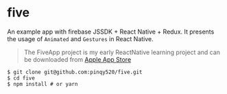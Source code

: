 # five

An example app with firebase JSSDK + React Native + Redux. It presents the usage of `Animated` and `Gestures` in React Native.

> The FiveApp project is my early ReactNative learning project and can be downloaded from [Apple App Store](https://itunes.apple.com/cn/app/wu-ge/id1086605545?mt=8)

```
$ git clone git@github.com:pinqy520/five.git
$ cd five
$ npm install # or yarn
```
